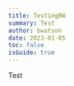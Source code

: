 ```yaml
---
title: TestingBW
summary: Test
author: bwatson
date: 2023-01-05
toc: false
isGuide: true
---
```

Test